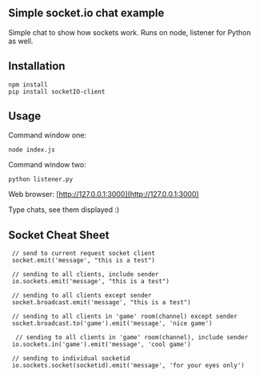 ## Simple socket.io chat example

Simple chat to show how sockets work.  Runs on node, listener for Python as well.

## Installation
```
npm install
pip install socketIO-client
```

## Usage
Command window one:
```
node index.js
```

Command window two:
```
python listener.py
```

Web browser: [http://127.0.0.1:3000](http://127.0.0.1:3000)

Type chats, see them displayed :)


## Socket Cheat Sheet
```
 // send to current request socket client
 socket.emit('message', "this is a test")

 // sending to all clients, include sender
 io.sockets.emit('message', "this is a test")

 // sending to all clients except sender
 socket.broadcast.emit('message', "this is a test")

 // sending to all clients in 'game' room(channel) except sender
 socket.broadcast.to('game').emit('message', 'nice game')

  // sending to all clients in 'game' room(channel), include sender
 io.sockets.in('game').emit('message', 'cool game')

 // sending to individual socketid
 io.sockets.socket(socketid).emit('message', 'for your eyes only')
 ```
